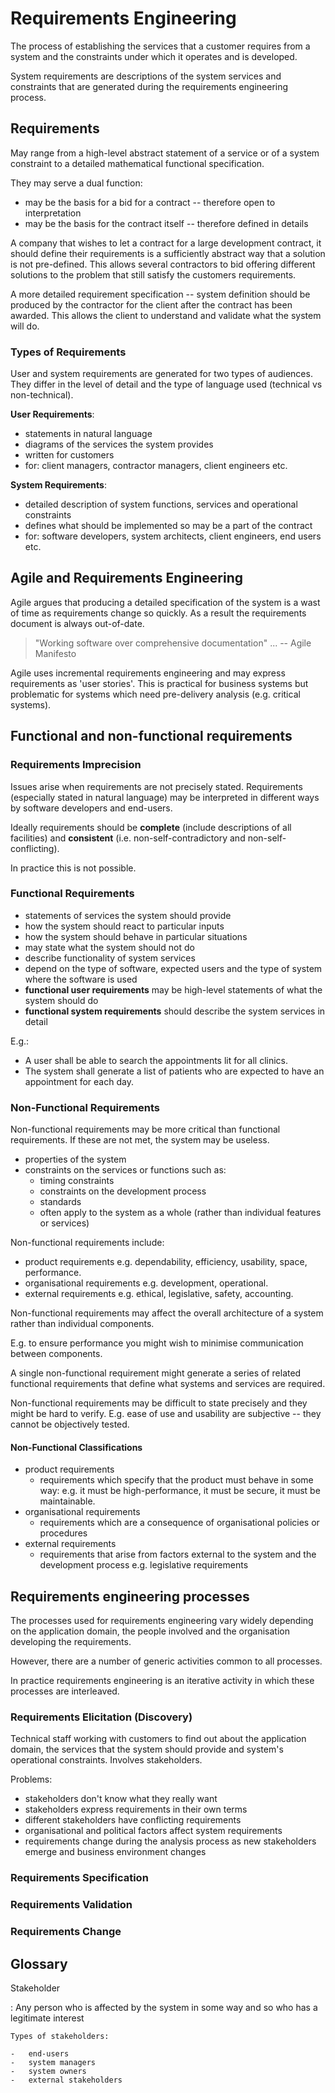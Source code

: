# Requirements Engineering

The process of establishing the services that a customer requires from a system
and the constraints under which it operates and is developed.

System requirements are descriptions of the system services and constraints
that are generated during the requirements engineering process.

## Requirements

May range from a high-level abstract statement of a service or of a system
constraint to a detailed mathematical functional specification.

They may serve a dual function:

-   may be the basis for a bid for a contract -- therefore open to
    interpretation
-   may be the basis for the contract itself -- therefore defined in details

A company that wishes to let a contract for a large development contract, it
should define their requirements is a sufficiently abstract way that a solution
is not pre-defined. This allows several contractors to bid offering different
solutions to the problem that still satisfy the customers requirements.

A more detailed requirement specification -- system definition should be
produced by the contractor for the client after the contract has been awarded.
This allows the client to understand and validate what the system will do.

### Types of Requirements

User and system requirements are generated for two types of audiences. They
differ in the level of detail and the type of language used (technical vs
non-technical).

**User Requirements**:

-   statements in natural language
-   diagrams of the services the system provides
-   written for customers
-   for: client managers, contractor managers, client engineers etc.

**System Requirements**:

-   detailed description of system functions, services and operational
    constraints
-   defines what should be implemented so may be a part of the contract
-   for: software developers, system architects, client engineers, end users
    etc.

## Agile and Requirements Engineering

Agile argues that producing a detailed specification of the system is a wast of
time as requirements change so quickly. As a result the requirements document
is always out-of-date.

> "Working software over comprehensive documentation" ... -- Agile Manifesto

Agile uses incremental requirements engineering and may express requirements as
'user stories'. This is practical for business systems but problematic for
systems which need pre-delivery analysis (e.g. critical systems).

## Functional and non-functional requirements

### Requirements Imprecision

Issues arise when requirements are not precisely stated. Requirements
(especially stated in natural language) may be interpreted in different ways by
software developers and end-users.

Ideally requirements should be **complete** (include descriptions of all
facilities) and **consistent** (i.e. non-self-contradictory and
non-self-conflicting).

In practice this is not possible.

### Functional Requirements

-   statements of services the system should provide
-   how the system should react to particular inputs
-   how the system should behave in particular situations
-   may state what the system should not do
-   describe functionality of system services
-   depend on the type of software, expected users and the type of system where
    the software is used
-   **functional user requirements** may be high-level statements of what the
    system should do
-   **functional system requirements** should describe the system services in
    detail

E.g.:

-   A user shall be able to search the appointments lit for all clinics.
-   The system shall generate a list of patients who are expected to have an
    appointment for each day.

### Non-Functional Requirements

Non-functional requirements may be more critical than functional requirements.
If these are not met, the system may be useless.

-   properties of the system
-   constraints on the services or functions such as:
    -   timing constraints
    -   constraints on the development process
    -   standards
    -   often apply to the system as a whole (rather than individual features
        or services)

Non-functional requirements include:

-   product requirements e.g. dependability, efficiency, usability, space,
    performance.
-   organisational requirements e.g. development, operational.
-   external requirements e.g. ethical, legislative, safety, accounting.

Non-functional requirements may affect the overall architecture of a system
rather than individual components.

E.g. to ensure performance you might wish to minimise communication between
components.

A single non-functional requirement might generate a series of related
functional requirements that define what systems and services are required.

Non-functional requirements may be difficult to state precisely and they might
be hard to verify. E.g. ease of use and usability are subjective -- they cannot be objectively
tested.

#### Non-Functional Classifications

-   product requirements
    -   requirements which specify that the product must behave in some way:
        e.g. it must be high-performance, it must be secure, it must be
        maintainable.
-   organisational requirements
    -   requirements which are a consequence of organisational policies or
        procedures
-   external requirements
    -   requirements that arise from factors external to the system and the
        development process e.g. legislative requirements

## Requirements engineering processes

The processes used for requirements engineering vary widely depending on the
application domain, the people involved and the organisation developing the
requirements.

However, there are a number of generic activities common to all processes.

In practice requirements engineering is an iterative activity in which these
processes are interleaved.

### Requirements Elicitation (Discovery)

Technical staff working with customers to find out about the application
domain, the services that the system should provide and system's operational
constraints.  Involves stakeholders.

Problems:

- stakeholders don't know what they really want
- stakeholders express requirements in their own terms
- different stakeholders have conflicting requirements
- organisational and political factors affect system requirements
- requirements change during the analysis process as new stakeholders emerge and
  business environment changes

### Requirements Specification

### Requirements Validation

### Requirements Change

## Glossary

Stakeholder

:   Any person who is affected by the system in some way and so who has a
    legitimate interest

    Types of stakeholders:

    -   end-users
    -   system managers
    -   system owners
    -   external stakeholders
